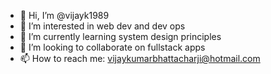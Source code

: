 - 👋 Hi, I’m @vijayk1989
- 👀 I’m interested in web dev and dev ops
- 🌱 I’m currently learning system design principles
- 💞️ I’m looking to collaborate on fullstack apps
- 📫 How to reach me: vijaykumarbhattacharji@hotmail.com

<!---
vijayk1989/vijayk1989 is a ✨ special ✨ repository because its `README.md` (this file) appears on your GitHub profile.
You can click the Preview link to take a look at your changes.
--->
